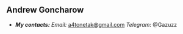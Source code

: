 Andrew Goncharow
-------------
 *  **_My contacts:_**
*Email:* a4tonetak@gmail.com
*Telegram*: @Gazuzz
